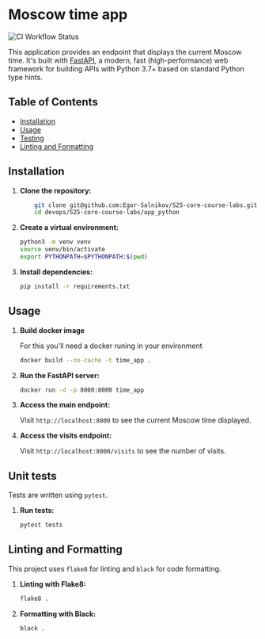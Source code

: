 # Moscow time app

![CI Workflow Status](https://github.com/Egor-Salnikov/S25-core-course-labs/ci/badge.svg)

This application provides an endpoint that displays the current Moscow time. It's built with [FastAPI](https://fastapi.tiangolo.com/), a modern, fast (high-performance) web framework for building APIs with Python 3.7+ based on standard Python type hints.

## Table of Contents

- [Installation](#installation)
- [Usage](#usage)
- [Testing](#testing)
- [Linting and Formatting](#linting-and-formatting)

## Installation

1. **Clone the repository:**

    ```bash
        git clone git@github.com:Egor-Salnikov/S25-core-course-labs.git
        cd devops/S25-core-course-labs/app_python
    ```

2. **Create a virtual environment:**

    ```bash
    python3 -m venv venv
    source venv/bin/activate
    export PYTHONPATH=$PYTHONPATH:$(pwd)
    ```

3. **Install dependencies:**

    ```bash
    pip install -r requirements.txt
    ```

## Usage
1. **Build docker image**

    For this you'll need a docker runing in your environment

    ```bash
    docker build --no-cache -t time_app .
    ```

2. **Run the FastAPI server:**

    ```bash
    docker run -d -p 8000:8000 time_app
    ```

3. **Access the main endpoint:**

    Visit `http://localhost:8000` to see the current Moscow time displayed.

3. **Access the visits endpoint:**

    Visit `http://localhost:8000/visits` to see the number of visits.

## Unit tests

Tests are written using `pytest`.

1. **Run tests:**

    ```bash
    pytest tests
    ```

## Linting and Formatting

This project uses `flake8` for linting and `black` for code formatting.

1. **Linting with Flake8:**

    ```bash
    flake8 .
    ```

2. **Formatting with Black:**

    ```bash
    black .
    ```
